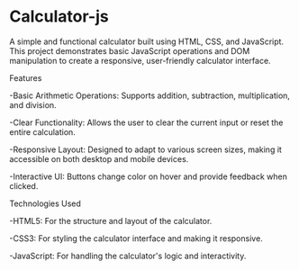# Calculator-js

A simple and functional calculator built using HTML, CSS, and JavaScript. This project demonstrates basic JavaScript operations and DOM manipulation to create a responsive, user-friendly calculator interface.

Features

-Basic Arithmetic Operations: Supports addition, subtraction, multiplication, and division.

-Clear Functionality: Allows the user to clear the current input or reset the entire calculation.

-Responsive Layout: Designed to adapt to various screen sizes, making it accessible on both desktop and mobile devices.

-Interactive UI: Buttons change color on hover and provide feedback when clicked.

Technologies Used

-HTML5: For the structure and layout of the calculator.

-CSS3: For styling the calculator interface and making it responsive.

-JavaScript: For handling the calculator's logic and interactivity.
